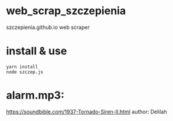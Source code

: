 # web_scrap_szczepienia

szczepienia.github.io web scraper

# install & use
```
yarn install
node szczep.js
```

# alarm.mp3:
https://soundbible.com/1937-Tornado-Siren-II.html
author: Delilah

